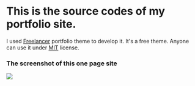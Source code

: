 # This is the source codes of my portfolio site.
I used [Freelancer](http://startbootstrap.com/template-overviews/freelancer/) portfolio theme to develop it. It's a free theme. Anyone can use it under [MIT](https://github.com/BlackrockDigital/startbootstrap-freelancer/blob/gh-pages/LICENSE) license.

### The screenshot of this one page site

<img src="https://raw.githubusercontent.com/Karibayasmin/Karibayasmin.github.io.git/master//assets/img/screenshot.png" />
